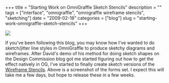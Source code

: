 +++
title = "Starting Work on OmniGraffle Sketch Stencils"
description = ""
tags = ["interface", "omnigraffle", "omnigraffle wireframe stencils", "sketching"]
date = "2009-02-18"
categories = ["blog"]
slug = "starting-work-omnigraffle-sketch-stencils"
+++



  <div class="notebook-screenshot"><img src="//konigi.com/media/notebook/konigi-sketch-stencils.jpg" class="notebook-image" /></div><p>If you've been following this blog, you may know how I've wanted to do sketch/jitter line styles in OmniGraffle to produce sketchy diagrams and wireframes. After David's demo of his method for doing sketch shapes on the Design Commission blog got me started figuring out how to get the effect natively in OG, I've started to finally create sketch versions of the <a href="../tools/omnigraffle-wireframe-stencils.html">Wireframe Stencils</a>. Above is a screenshot of the forms set. I expect this will take me a few days, but hope to release these in a few weeks.</p>
    
  
